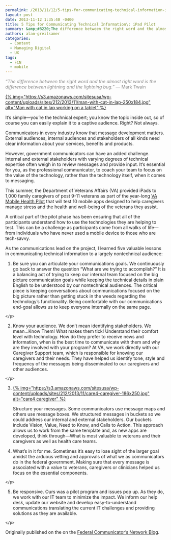 ```yaml
---
permalink: /2013/11/12/5-tips-for-communicating-technical-information-ipad-pilot/
layout: post
date: 2013-11-12 1:35:40 -0400
title: 5 Tips for Communicating Technical Information\: iPad Pilot
summary: &amp;#8220;The difference between the right word and the almost right word is the difference between lightning and the lightning bug.&amp;#8221;&nbsp;&mdash; Mark Twain It&rsquo;s simple&mdash;you&rsquo;re the technical expert; you know the topic inside out, so of course you can easily explain it to a captive audience. Right? Not always. Communicators in every industry know that message
authors: alan-greilsamer
categories:
  - Content
  - Managing Digital
  - UX
tags:
  - FCN
  - mobile
---
```


<span style="color: #888888;"><i>&#8220;The difference between the right word and the almost right word is the difference between lightning and the lightning bug.&#8221;</i> — Mark Twain</span>

[{% img="https://s3.amazonaws.com/sitesusa/wp-content/uploads/sites/212/2013/11/man-with-cat-in-lap-250x184.jpg" alt="Man with cat in lap working on a tablet" %}](https://s3.amazonaws.com/sitesusa/wp-content/uploads/sites/212/2013/11/man-with-cat-in-lap.jpg) 

<p dir="ltr">
  It’s simple—you’re the technical expert; you know the topic inside out, so of course you can easily explain it to a captive audience. Right? Not always.
</p>

Communicators in every industry know that message development matters. External audiences, internal audiences and stakeholders of all kinds need clear information about your services, benefits and products.

However, government communicators can have an added challenge. Internal and external stakeholders with varying degrees of technical expertise often weigh in to review messages and provide input. It’s essential for you, as the professional communicator, to coach your team to focus on the value of the technology, rather than the technology itself, when it comes to messaging.

This summer, the Department of Veterans Affairs (VA) provided iPads to 1,000 family caregivers of post 9-11 veterans as part of the year-long [VA Mobile Health Pilot](http://mobilehealth.va.gov/caregivers) that will test 10 mobile apps designed to help caregivers manage stress and the health and well-being of the veterans they assist.

A critical part of the pilot phase has been ensuring that all of the participants understand how to use the technologies they are helping to test. This can be a challenge as participants come from all walks of life—from individuals who have never used a mobile device to those who are tech-savvy.

As the communications lead on the project, I learned five valuable lessons in communicating technical information to a largely nontechnical audience:

  1. <p dir="ltr">
      Be sure you can articulate your communications goals. We continuously go back to answer the question “What are we trying to accomplish?” It is a balancing act of trying to keep our internal team focused on the big picture communication goals while keeping the technical details in plain English to be understood by our nontechnical audiences. The critical piece is keeping conversations about communications focused on the big picture rather than getting stuck in the weeds regarding the technology’s functionality. Being comfortable with our communications end-goal allows us to keep everyone internally on the same page.
    </p>

  2. <p dir="ltr">
      Know your audience. We don’t mean identifying stakeholders. We mean…Know Them! What makes them tick! Understand their comfort level with technology. How do they prefer to receive news and information, when is the best time to communicate with them and why are they involved with your program? At VA, we work directly with our Caregiver Support team, which is responsible for knowing our caregivers and their needs. They have helped us identify tone, style and frequency of the messages being disseminated to our caregivers and other audiences.
    </p>

  3. [{% img="https://s3.amazonaws.com/sitesusa/wp-content/uploads/sites/212/2013/11/care4-caregiver-186x250.jpg" alt="care4 caregiver" %}](https://s3.amazonaws.com/sitesusa/wp-content/uploads/sites/212/2013/11/care4-caregiver.jpg) <p dir="ltr">
      Structure your messages. Some communicators use message maps and others use message boxes.  We structured messages in buckets so we could address our internal and external stakeholders. Our buckets include Vision, Value, Need to Know, and Calls to Action. This approach allows us to work from the same template and, as new apps are developed, think through—What is most valuable to veterans and their caregivers as well as health care teams.
    </p>

  4. <p dir="ltr">
      What’s in it for me. Sometimes it’s easy to lose sight of the larger goal amidst the arduous vetting and approvals of what we as communicators do in the federal government. Making sure that every message is associated with a value to veterans, caregivers or clinicians helped us focus on the essential components.
    </p>

  5. <p dir="ltr">
      Be responsive. Ours was a pilot program and issues pop up. As they do, we work with our IT team to minimize the impact. We inform our help desk, update our website and develop easy-to-understand communications translating the current IT challenges and providing solutions as they are available.
    </p>

Originally published on the on the [Federal Communicator&#8217;s Network Blog](http://fedcommnetwork.blogspot.com/2013/11/5-tips-for-communicating-technical.html).

&nbsp;